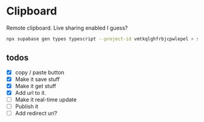 # Clipboard

Remote clipboard. Live sharing enabled I guess?

```bash
npx supabase gen types typescript --project-id vmtkqlghfrbjcpwlepel > src/lib/model/database.types.ts
```

## todos

- [x] copy / paste button
- [x] Make it save stuff
- [x] Make it get stuff
- [x] Add url to it.
- [ ] Make it real-time update
- [ ] Publish it
- [ ] Add redirect uri?
